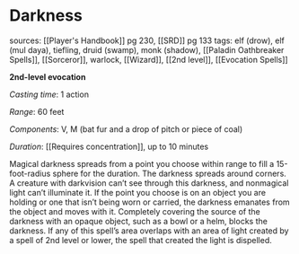 # Darkness
sources: [[Player's Handbook]] pg 230, [[SRD]] pg 133
tags: elf (drow), elf (mul daya), tiefling, druid (swamp), monk (shadow), [[Paladin Oathbreaker Spells]], [[Sorceror]], warlock, [[Wizard]], [[2nd level]], [[Evocation Spells]]

**2nd-level evocation**

*Casting time*: 1 action

*Range*: 60 feet

*Components*: V, M (bat fur and a drop of pitch or piece of coal)

*Duration*: [[Requires concentration]], up to 10 minutes

Magical darkness spreads from a point you choose within range to fill a 15-foot-radius sphere for the duration. The darkness spreads around corners. A creature with darkvision can’t see through this darkness, and nonmagical light can’t illuminate it. If the point you choose is on an object you are holding or one that isn’t being worn or carried, the darkness emanates from the object and moves with it. Completely covering the source of the darkness with an opaque object, such as a bowl or a helm, blocks the darkness. If any of this spell’s area overlaps with an area of light created by a spell of 2nd level or lower, the spell that created the light is dispelled. 
